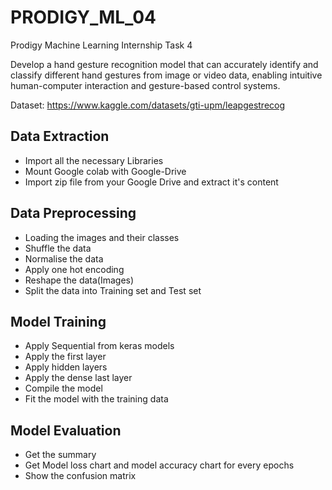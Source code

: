 # PRODIGY_ML_04

Prodigy Machine Learning Internship Task 4

Develop a hand gesture recognition model that can accurately identify and classify different hand gestures from image or video data, enabling intuitive human-computer interaction and gesture-based control systems.

Dataset: https://www.kaggle.com/datasets/gti-upm/leapgestrecog

## Data Extraction

- Import all the necessary Libraries
- Mount Google colab with Google-Drive
- Import zip file from your Google Drive and extract it's content

## Data Preprocessing

- Loading the images and their classes
- Shuffle the data
- Normalise the data
- Apply one hot encoding
- Reshape the data(Images)
- Split the data into Training set and Test set

## Model Training

- Apply Sequential from keras models
- Apply the first layer
- Apply hidden layers
- Apply the dense last layer
- Compile the model
- Fit the model with the training data

## Model Evaluation

- Get the summary
- Get Model loss chart and model accuracy chart for every epochs
- Show the confusion matrix

